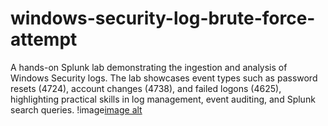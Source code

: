 # windows-security-log-brute-force-attempt
A hands-on Splunk lab demonstrating the ingestion and analysis of Windows Security logs. The lab showcases event types such as password resets (4724), account changes (4738), and failed logons (4625), highlighting practical skills in log management, event auditing, and Splunk search queries.
!image[image alt](https://github.com/Beary04/windows-security-log-brute-force-attempt/blob/main/Screenshot%20(10).png?raw=true)
